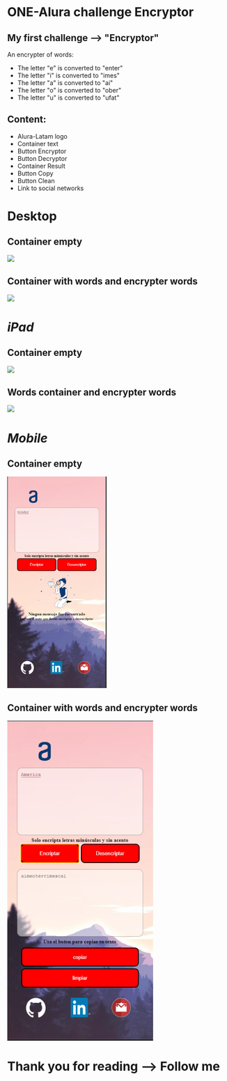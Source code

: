 # ONE-Alura challenge Encryptor

## My first challenge --> "Encryptor"

An encrypter of words:

- The letter "e" is converted to "enter"
- The letter "i" is converted to "imes"
- The letter "a" is converted to "ai"
- The letter "o" is converted to "ober"
- The letter "u" is converted to "ufat"

## Content:

- Alura-Latam logo
- Container text
- Button Encryptor
- Button Decryptor
- Container Result
- Button Copy
- Button Clean
- Link to social networks

# **Desktop**

## Container empty

![]("/Imagenes/encryptor-capture.png")

## Container with words and encrypter words

![]("/Imagenes/encrypter-capture2.png")

# **_iPad_**

## Container empty

![]("/Imagenes/capture-ipad.png")

## Words container and encrypter words

![]("/Imagenes/capture-ipad2.png")

# **_Mobile_**

## Container empty

![](./Imagenes/capture-mobile.png)

## Container with words and encrypter words

![](./Imagenes/capture-mobile2.png)

# Thank you for reading --> Follow me
